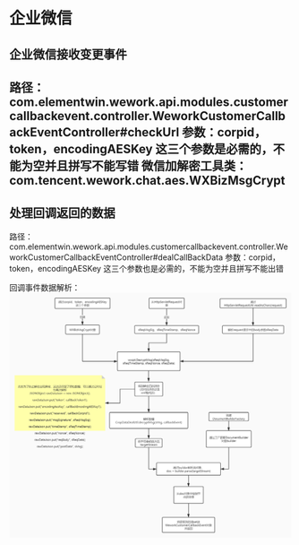 # 企业微信

## 企业微信接收变更事件
 路径：com.elementwin.wework.api.modules.customercallbackevent.controller.WeworkCustomerCallbackEventController#checkUrl
 参数：corpid，token，encodingAESKey 这三个参数是必需的，不能为空并且拼写不能写错
 微信加解密工具类：com.tencent.wework.chat.aes.WXBizMsgCrypt
--- 
## 处理回调返回的数据
 路径：com.elementwin.wework.api.modules.customercallbackevent.controller.WeworkCustomerCallbackEventController#dealCallBackData
 参数：corpid，token，encodingAESKey 这三个参数也是必需的，不能为空并且拼写不能出错
 
回调事件数据解析：
![解析企业微信事件返回的值](pic/解析企业微信事件返回的值.jpg)
